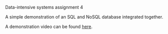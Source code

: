 Data-intensive systems assignment 4

A simple demonstration of an SQL and NoSQL database integrated together.

A demonstration video can be found [here](https://lut-my.sharepoint.com/:v:/g/personal/leevi_lautanen_student_lut_fi/EcXcnaQKSTJOg-QkWbZcoGoBy8ur42mEcvGU4sVmss7y3w?nav=eyJyZWZlcnJhbEluZm8iOnsicmVmZXJyYWxBcHAiOiJPbmVEcml2ZUZvckJ1c2luZXNzIiwicmVmZXJyYWxBcHBQbGF0Zm9ybSI6IldlYiIsInJlZmVycmFsTW9kZSI6InZpZXciLCJyZWZlcnJhbFZpZXciOiJNeUZpbGVzTGlua0NvcHkifX0&e=Q2XGhe).
